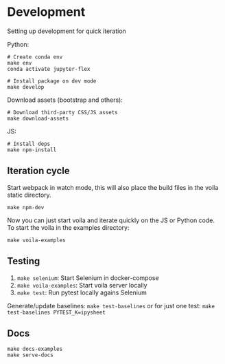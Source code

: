 # Development

Setting up development for quick iteration

Python:

```
# Create conda env
make env
conda activate jupyter-flex

# Install package on dev mode
make develop
```

Download assets (bootstrap and others):

```
# Download third-party CSS/JS assets
make download-assets
```

JS:

```
# Install deps
make npm-install
```

## Iteration cycle

Start webpack in watch mode, this will also place the build files in the voila
static directory.

```
make npm-dev
```

Now you can just start voila and iterate quickly on the JS or Python code.
To start the voila in the examples directory:

```
make voila-examples
```

## Testing

1. `make selenium`: Start Selenium in docker-compose
2. `make voila-examples`: Start voila server locally
3. `make test`: Run pytest locally agains Selenium

Generate/update baselines: `make test-baselines` or
for just one test: `make test-baselines PYTEST_K=ipysheet`

## Docs

```
make docs-examples
make serve-docs
```
